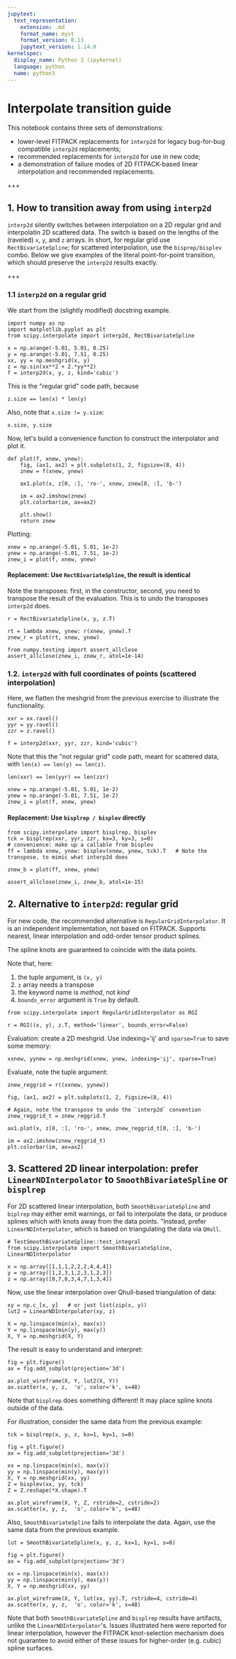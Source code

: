 ```yaml
---
jupytext:
  text_representation:
    extension: .md
    format_name: myst
    format_version: 0.13
    jupytext_version: 1.14.0
kernelspec:
  display_name: Python 3 (ipykernel)
  language: python
  name: python3
---
```


# Interpolate transition guide

This notebook contains three sets of demonstrations:

- lower-level FITPACK replacements for `interp2d` for legacy bug-for-bug compatible `interp2d` replacements;
- recommended replacements for `interp2d` for use in new code;
- a demonstration of failure modes of 2D FITPACK-based linear interpolation and recommended replacements.

+++ 

## 1. How to transition away from using  `interp2d`

`interp2d` silently switches between interpolation on a 2D regular grid and interpolatin 2D scattered data. The switch is based on the lengths of the (raveled) `x`, `y`, and `z` arrays. In short, for regular grid use `RectBivariateSpline`; for scattered interpolation, use the `bisprep/bisplev` combo. Below we give examples of the literal point-for-point transition, which should preserve the `interp2d` results exactly.

+++ 

### 1.1 `interp2d` on a regular grid

We start from the (slightly modified) docstring example.

```{code-cell} ipython3
import numpy as np
import matplotlib.pyplot as plt
from scipy.interpolate import interp2d, RectBivariateSpline

x = np.arange(-5.01, 5.01, 0.25)
y = np.arange(-5.01, 7.51, 0.25)
xx, yy = np.meshgrid(x, y)
z = np.sin(xx**2 + 2.*yy**2)
f = interp2d(x, y, z, kind='cubic')
```

This is the "regular grid" code path, because

```{code-cell} ipython3
z.size == len(x) * len(y)
```

Also, note that `x.size != y.size`:

```{code-cell} ipython3
x.size, y.size
```

Now, let's build a convenience function to construct the interpolator and plot it.

```{code-cell} ipython3
def plot(f, xnew, ynew):
    fig, (ax1, ax2) = plt.subplots(1, 2, figsize=(8, 4))
    znew = f(xnew, ynew)

    ax1.plot(x, z[0, :], 'ro-', xnew, znew[0, :], 'b-')

    im = ax2.imshow(znew)
    plt.colorbar(im, ax=ax2)

    plt.show()
    return znew
```

Plotting:

```{code-cell} ipython3
xnew = np.arange(-5.01, 5.01, 1e-2)
ynew = np.arange(-5.01, 7.51, 1e-2)
znew_i = plot(f, xnew, ynew)
```

#### Replacement: Use `RectBivariateSpline`, the result is identical

Note the transposes: first, in the constructor, second, you need to transpose the result of the evaluation. This is to undo the transposes `interp2d` does.

```{code-cell} ipython3
r = RectBivariateSpline(x, y, z.T)

rt = lambda xnew, ynew: r(xnew, ynew).T
znew_r = plot(rt, xnew, ynew)
```

```{code-cell} ipython3
from numpy.testing import assert_allclose
assert_allclose(znew_i, znew_r, atol=1e-14)
```

### 1.2. `interp2d` with full coordinates of points (scattered interpolation)

Here, we flatten the meshgrid from the previous exercise to illustrate the functionality.

```{code-cell} ipython3
xxr = xx.ravel()
yyr = yy.ravel()
zzr = z.ravel()

f = interp2d(xxr, yyr, zzr, kind='cubic')
```

Note that this the "not regular grid" code path, meant for scattered data, with `len(x) == len(y) == len(z)`.

```{code-cell} ipython3
len(xxr) == len(yyr) == len(zzr)
```

```{code-cell} ipython3
xnew = np.arange(-5.01, 5.01, 1e-2)
ynew = np.arange(-5.01, 7.51, 1e-2)
znew_i = plot(f, xnew, ynew)
```

#### Replacement: Use `bisplrep / bisplev` directly

```{code-cell} ipython3
from scipy.interpolate import bisplrep, bisplev
tck = bisplrep(xxr, yyr, zzr, kx=3, ky=3, s=0)
# convenience: make up a callable from bisplev
ff = lambda xnew, ynew: bisplev(xnew, ynew, tck).T   # Note the transpose, to mimic what interp2d does

znew_b = plot(ff, xnew, ynew)
```

```{code-cell} ipython3
assert_allclose(znew_i, znew_b, atol=1e-15)
```

## 2. Alternative to `interp2d`: regular grid

For new code, the recommended alternative is `RegularGridInterpolator`. It is an independent implementation, not based on FITPACK. Supports nearest, linear interpolation and odd-order tensor product splines.

The spline knots are guaranteed to coincide with the data points.

Note that, here:
1. the tuple argument, is `(x, y)`
2. `z` array needs a transpose
3. the keyword name is *method*, not *kind*
4. `bounds_error` argument is `True` by default.

```{code-cell} ipython3
from scipy.interpolate import RegularGridInterpolator as RGI

r = RGI((x, y), z.T, method='linear', bounds_error=False)
```

Evaluation: create a 2D meshgrid. Use indexing='ij' and `sparse=True` to save some memory:

```{code-cell} ipython3
xxnew, yynew = np.meshgrid(xnew, ynew, indexing='ij', sparse=True)
```

Evaluate, note the tuple argument:

```{code-cell} ipython3
znew_reggrid = r((xxnew, yynew))
```

```{code-cell} ipython3
fig, (ax1, ax2) = plt.subplots(1, 2, figsize=(8, 4))

# Again, note the transpose to undo the `interp2d` convention
znew_reggrid_t = znew_reggrid.T

ax1.plot(x, z[0, :], 'ro-', xnew, znew_reggrid_t[0, :], 'b-')

im = ax2.imshow(znew_reggrid_t)
plt.colorbar(im, ax=ax2)
```

## 3. Scattered 2D linear interpolation: prefer `LinearNDInterpolator` to `SmoothBivariateSpline`  or `bisplrep`

For 2D scattered linear interpolation, both `SmoothBivariateSpline` and `biplrep` may either emit warnings, or fail to interpolate the data, or produce splines which with knots away from the data points. "Instead, prefer `LinearNDInterpolator`, which is based on triangulating the data via `QHull`.

```{code-cell} ipython3
# TestSmoothBivariateSpline::test_integral
from scipy.interpolate import SmoothBivariateSpline, LinearNDInterpolator

x = np.array([1,1,1,2,2,2,4,4,4])
y = np.array([1,2,3,1,2,3,1,2,3])
z = np.array([0,7,8,3,4,7,1,3,4])
```

Now, use the linear interpolation over Qhull-based triangulation of data:

```{code-cell} ipython3
xy = np.c_[x, y]   # or just list(zip(x, y))
lut2 = LinearNDInterpolator(xy, z)

X = np.linspace(min(x), max(x))
Y = np.linspace(min(y), max(y))
X, Y = np.meshgrid(X, Y)
```

The result is easy to understand and interpret:

```{code-cell} ipython3
fig = plt.figure()
ax = fig.add_subplot(projection='3d')

ax.plot_wireframe(X, Y, lut2(X, Y))
ax.scatter(x, y, z,  'o', color='k', s=48)
```

Note that `bisplrep` does something different! It may place spline knots outside of the data.

For illustration, consider the same data from the previous example:

```{code-cell} ipython3
tck = bisplrep(x, y, z, kx=1, ky=1, s=0)

fig = plt.figure()
ax = fig.add_subplot(projection='3d')

xx = np.linspace(min(x), max(x))
yy = np.linspace(min(y), max(y))
X, Y = np.meshgrid(xx, yy)
Z = bisplev(xx, yy, tck)
Z = Z.reshape(*X.shape).T

ax.plot_wireframe(X, Y, Z, rstride=2, cstride=2)
ax.scatter(x, y, z,  'o', color='k', s=48)
```

Also, `SmoothBivariateSpline` fails to interpolate the data. Again, use the same data from the previous example.

```{code-cell} ipython3
lut = SmoothBivariateSpline(x, y, z, kx=1, ky=1, s=0)

fig = plt.figure()
ax = fig.add_subplot(projection='3d')

xx = np.linspace(min(x), max(x))
yy = np.linspace(min(y), max(y))
X, Y = np.meshgrid(xx, yy)

ax.plot_wireframe(X, Y, lut(xx, yy).T, rstride=4, cstride=4)
ax.scatter(x, y, z,  'o', color='k', s=48)
```

Note that both `SmoothBivariateSpline` and `bisplrep` results have artifacts, unlike the `LinearNDInterpolator`'s. Issues illustrated here were reported for linear interpolation, however the FITPACK knot-selection mechanism does not guarantee to avoid either of these issues for higher-order (e.g. cubic) spline surfaces.
